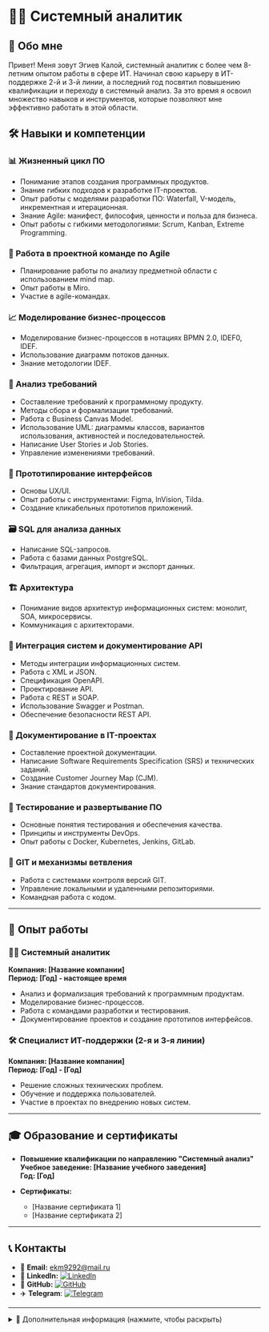 # 🧑‍💻 Системный аналитик

## 👋 Обо мне

Привет! Меня зовут Эгиев Калой, системный аналитик с более чем 8-летним опытом работы в сфере ИТ. Начинал свою карьеру в ИТ-поддержке 2-й и 3-й линии, а последний год посвятил повышению квалификации и переходу в системный анализ. За это время я освоил множество навыков и инструментов, которые позволяют мне эффективно работать в этой области.

## 🛠 Навыки и компетенции

### 📊 Жизненный цикл ПО
- Понимание этапов создания программных продуктов.
- Знание гибких подходов к разработке IT-проектов.
- Опыт работы с моделями разработки ПО: Waterfall, V-модель, инкрементная и итерационная.
- Знание Agile: манифест, философия, ценности и польза для бизнеса.
- Опыт работы с гибкими методологиями: Scrum, Kanban, Extreme Programming.

### 🧩 Работа в проектной команде по Agile
- Планирование работы по анализу предметной области с использованием mind map.
- Опыт работы в Miro.
- Участие в agile-командах.

### 📈 Моделирование бизнес-процессов
- Моделирование бизнес-процессов в нотациях BPMN 2.0, IDEF0, IDEF.
- Использование диаграмм потоков данных.
- Знание методологии IDEF.

### 📝 Анализ требований
- Составление требований к программному продукту.
- Методы сбора и формализации требований.
- Работа с Business Canvas Model.
- Использование UML: диаграммы классов, вариантов использования, активностей и последовательностей.
- Написание User Stories и Job Stories.
- Управление изменениями требований.

### 🎨 Прототипирование интерфейсов
- Основы UX/UI.
- Опыт работы с инструментами: Figma, InVision, Tilda.
- Создание кликабельных прототипов приложений.

### 🗃 SQL для анализа данных
- Написание SQL-запросов.
- Работа с базами данных PostgreSQL.
- Фильтрация, агрегация, импорт и экспорт данных.

### 🏗 Архитектура
- Понимание видов архитектур информационных систем: монолит, SOA, микросервисы.
- Коммуникация с архитекторами.

### 🔗 Интеграция систем и документирование API
- Методы интеграции информационных систем.
- Работа с XML и JSON.
- Спецификация OpenAPI.
- Проектирование API.
- Работа с REST и SOAP.
- Использование Swagger и Postman.
- Обеспечение безопасности REST API.

### 📂 Документирование в IT-проектах
- Составление проектной документации.
- Написание Software Requirements Specification (SRS) и технических заданий.
- Создание Customer Journey Map (CJM).
- Знание стандартов документирования.

### 🧪 Тестирование и развертывание ПО
- Основные понятия тестирования и обеспечения качества.
- Принципы и инструменты DevOps.
- Опыт работы с Docker, Kubernetes, Jenkins, GitLab.

### 🐙 GIT и механизмы ветвления
- Работа с системами контроля версий GIT.
- Управление локальными и удаленными репозиториями.
- Командная работа с кодом.

---

## 💼 Опыт работы

### 🧑‍💻 Системный аналитик
**Компания: [Название компании]**  
**Период: [Год] - настоящее время**  
- Анализ и формализация требований к программным продуктам.
- Моделирование бизнес-процессов.
- Работа с командами разработки и тестирования.
- Документирование проектов и создание прототипов интерфейсов.

### 🛠 Специалист ИТ-поддержки (2-я и 3-я линии)
**Компания: [Название компании]**  
**Период: [Год] - [Год]**  
- Решение сложных технических проблем.
- Обучение и поддержка пользователей.
- Участие в проектах по внедрению новых систем.

---

## 🎓 Образование и сертификаты

- **Повышение квалификации по направлению "Системный анализ"**  
  **Учебное заведение: [Название учебного заведения]**  
  **Год: [Год]**

- **Сертификаты:**  
  - [Название сертификата 1]  
  - [Название сертификата 2]

---

## 📞 Контакты

- 📧 **Email:** ekm9292@mail.ru
- 🔗 **LinkedIn:** [![LinkedIn](https://img.shields.io/badge/LinkedIn-0A66C2?style=flat&logo=linkedin&logoColor=white)](https://www.linkedin.com/in/kaloy)
- 🐙 **GitHub:** [![GitHub](https://img.shields.io/badge/GitHub-181717?style=flat&logo=github&logoColor=white)](https://github.com/kaloyegi/)
- ✈️ **Telegram**: [![Telegram](https://img.shields.io/badge/Telegram-2CA5E0?style=flat&logo=telegram&logoColor=white)](https://t.me/kaloy)  

---

<details>
  <summary>📌 Дополнительная информация (нажмите, чтобы раскрыть)</summary>

  Здесь можно добавить любую дополнительную информацию, которую вы хотите скрыть по умолчанию. Например:
  - Рекомендации от коллег.
  - Дополнительные проекты.
  - Личные достижения.
</details>
